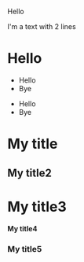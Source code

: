Hello

I'm a text
with 2 lines

# Hello

- Hello
- Bye

* Hello
* Bye

# My title

## My title2

# My title3

#### My title4

### My title5
